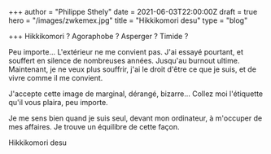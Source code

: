 +++
author = "Philippe Sthely"
date = 2021-06-03T22:00:00Z
draft = true
hero = "/images/zwkemex.jpg"
title = "Hikkikomori desu"
type = "blog"

+++
Hikkikomori ? Agoraphobe ? Asperger ? Timide ?

Peu importe... L'extérieur ne me convient pas. J'ai essayé pourtant, et souffert en silence de nombreuses années. Jusqu'au burnout ultime. Maintenant, je ne veux plus souffrir, j'ai le droit d'être ce que je suis, et de vivre comme il me convient.

J'accepte cette image de marginal, dérangé, bizarre... Collez moi l'étiquette qu'il vous plaira, peu importe.

Je me sens bien quand je suis seul, devant mon ordinateur, à m'occuper de mes affaires. Je trouve un équilibre de cette façon.

Hikkikomori desu